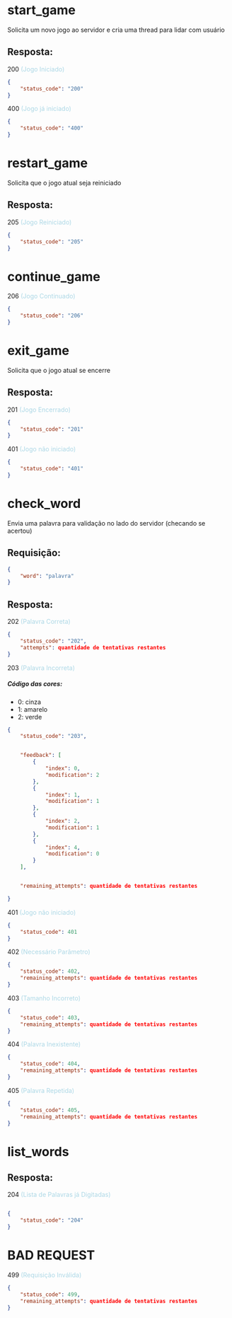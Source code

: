 # start_game
Solicita um novo jogo ao servidor e cria uma thread para lidar com usuário

## Resposta:
200 <span style="color:lightblue"> (Jogo Iniciado) </span>
```json
{
    "status_code": "200"
}
```

400  <span style="color:lightblue"> (Jogo já iniciado) </span>
```json
{
    "status_code": "400"
}
```

# restart_game
Solicita que o jogo atual seja reiniciado

## Resposta:
205 <span style="color:lightblue"> (Jogo Reiniciado) </span>

```json
{
    "status_code": "205"
}
```
# continue_game

206 <span style="color:lightblue"> (Jogo Continuado) </span>
```json
{
    "status_code": "206"
}
```

# exit_game
Solicita que o jogo atual se encerre

## Resposta:
201 <span style="color:lightblue"> (Jogo Encerrado) </span>
```json
{
    "status_code": "201"
}
```

401  <span style="color:lightblue"> (Jogo não iniciado) </span>
```json
{
    "status_code": "401"
}
```


# check_word
Envia uma palavra para validação no lado do servidor (checando se acertou)

## Requisição:
```json
{
    "word": "palavra"
}
```

## Resposta:
202 <span style="color:lightblue"> (Palavra Correta) </span>
```json
{
    "status_code": "202",
    "attempts": quantidade de tentativas restantes
}
```

203 <span style="color:lightblue"> (Palavra Incorreta) </span>

##### Código das cores:
 - 0: cinza 
 - 1: amarelo
 - 2: verde

```json
{
    "status_code": "203",


    "feedback": [
        {
            "index": 0,
            "modification": 2
        },
        {
            "index": 1,
            "modification": 1
        },
        {
            "index": 2,
            "modification": 1 
        },
        {
            "index": 4,
            "modification": 0
        }
    ],


    "remaining_attempts": quantidade de tentativas restantes

}
```

401  <span style="color:lightblue"> (Jogo não iniciado) </span>
```json
{
    "status_code": 401 
}
```

402 <span style="color:lightblue"> (Necessário Parâmetro) </span>
```json
{
    "status_code": 402, 
    "remaining_attempts": quantidade de tentativas restantes
}
```

403  <span style="color:lightblue"> (Tamanho Incorreto) </span>
```json
{
    "status_code": 403,
    "remaining_attempts": quantidade de tentativas restantes
}
```

404  <span style="color:lightblue"> (Palavra Inexistente) </span>
```json
{
    "status_code": 404, 
    "remaining_attempts": quantidade de tentativas restantes
}
```

405  <span style="color:lightblue"> (Palavra Repetida) </span>
```json
{
    "status_code": 405, 
    "remaining_attempts": quantidade de tentativas restantes
}
```

# list_words

## Resposta:

204 <span style="color:lightblue"> (Lista de Palavras já Digitadas) </span>

```json

{
    "status_code": "204" 
}

```

# BAD REQUEST

499  <span style="color:lightblue"> (Requisição Inválida) </span>
```json
{
    "status_code": 499, 
    "remaining_attempts": quantidade de tentativas restantes
}
```
